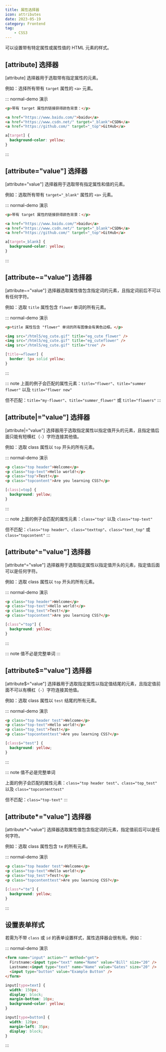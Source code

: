 ```yaml
---
title: 属性选择器
icon: attributes
date: 2023-05-19
category: Frontend
tag:
    - CSS3
---
```


可以设置带有特定属性或属性值的 HTML 元素的样式。

## [attribute] 选择器

[attribute] 选择器用于选取带有指定属性的元素。

例如：选择所有带有 `target` 属性的 `<a>` 元素。

::: normal-demo 演示

```html
<p>带有 target 属性的链接获得颜色背景：</p>

<a href="https://www.baidu.com/">baidu</a>
<a href="https://www.csdn.net/" target="_blank">CSDN</a>
<a href="https://github.com/" target="_top">GitHub</a>
```

```css
a[target] {
  background-color: yellow;
}
```

:::

## [attribute="value"] 选择器

[attribute="value"] 选择器用于选取带有指定属性和值的元素。

例如：选取所有带有 `target="_blank"` 属性的 `<a>` 元素。

::: normal-demo 演示

```html
<p>带有 target 属性的链接获得颜色背景：</p>

<a href="https://www.baidu.com/">baidu</a>
<a href="https://www.csdn.net/" target="_blank">CSDN</a>
<a href="https://github.com/" target="_top">GitHub</a>
```

```css
a[target=_blank] {
  background-color: yellow;
}
```

:::

## [attribute~="value"] 选择器

[attribute~="value"] 选择器选取属性值包含指定词的元素，且指定词前后不可以有任何字符。

例如：选取 `title` 属性包含 `flower` 单词的所有元素。

::: normal-demo 演示

```html
<p>title 属性包含 "flower" 单词的所有图像会有黄色边框。</p>

<img src="/html5/eg_cute.gif" title="eg_cute flower" />
<img src="/html5/eg_cute.gif" title="eg_cuteflower" />
<img src="/html5/eg_cute.gif" title="tree" />
```

```css
[title~=flower] {
  border: 5px solid yellow;
}
```

:::

::: note
上面的例子会匹配的属性元素：`title="flower"`、`title="summer flower"` 以及 `title="flower new"`

但不匹配：`title="my-flower"`、`title="summer_flower"` 或 `title="flowers"`
:::

## [attribute|="value"] 选择器

[attribute|="value"] 选择器用于选取指定属性以指定值开头的元素，且指定值后面只能有短横杠（`-`）字符连接其他值。

例如：选取 class 属性以 `top` 开头的所有元素。

::: normal-demo 演示

```html
<p class="top header">Welcome</p>
<p class="top-text">Hello world!</p>
<p class="top">Test!</p>
<p class="topcontent">Are you learning CSS?</p>
```

```css
[class|=top] {
  background: yellow;
}
```

:::

::: note
上面的例子会匹配的属性元素：`class="top"` 以及 `class="top-text"`

但不匹配：`class="top header"`、`class="texttop"`、`class="text_top"` 或 `class="topcontent"`
:::

## [attribute^="value"] 选择器

[attribute^="value"] 选择器用于选取指定属性以指定值开头的元素，指定值后面可以是任何字符。

例如：选取 class 属性以 `top` 开头的所有元素。

::: normal-demo 演示

```html
<p class="top header">Welcome</p>
<p class="top-text">Hello world!</p>
<p class="top_text">Test!</p>
<p class="topcontent">Are you learning CSS?</p>
```

```css
[class^="top"] {
  background: yellow;
}
```

:::

::: note
值不必是完整单词
:::

## [attribute$="value"] 选择器

[attribute$="value"] 选择器用于选取指定属性以指定值结尾的元素，且指定值前面不可以有横杠（`-`）字符连接其他值。

例如：选取 class 属性以 `test` 结尾的所有元素。

::: normal-demo 演示

```html
<p class="top header test">Welcome</p>
<p class="top-text">Hello world!</p>
<p class="top_test">Test!</p>
<p class="topcontenttest">Are you learning CSS?</p>
```

```css
[class$="test"] {
  background: yellow;
}
```

:::

::: note
值不必是完整单词

上面的例子会匹配的属性元素：`class="top header test"`、`class="top_test"` 以及 `class="topcontenttest"`

但不匹配：`class="top-text"`
:::

## [attribute*="value"] 选择器

[attribute*="value"] 选择器选取属性值包含指定词的元素，指定值前后可以是任何字符。

例如：选取 class 属性包含 `te` 的所有元素。

::: normal-demo 演示

```html
<p class="top header test">Welcome</p>
<p class="top-text">Hello world!</p>
<p class="top_test">Test!</p>
<p class="topcontenttest">Are you learning CSS?</p>
```

```css
[class*="te"] {
  background: yellow;
}
```

:::

## 设置表单样式

若需为不带 `class` 或 `id` 的表单设置样式，属性选择器会很有用。例如：

::: normal-demo 演示

```html
<form name="input" action="" method="get">
  Firstname:<input type="text" name="Name" value="Bill" size="20" />
  Lastname:<input type="text" name="Name" value="Gates" size="20" />
  <input type="button" value="Example Button" />
</form>
```

```css
input[type=text] {
  width: 150px;
  display: block;
  margin-bottom: 10px;
  background-color: yellow;
}

input[type=button] {
  width: 120px;
  margin-left: 35px;
  display: block;
}
```

:::

